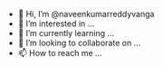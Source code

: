 - 👋 Hi, I’m @naveenkumarreddyvanga
- 👀 I’m interested in ...
- 🌱 I’m currently learning ...
- 💞️ I’m looking to collaborate on ...
- 📫 How to reach me ...

<!---
naveenkumarreddyvanga/naveenkumarreddyvanga is a ✨ special ✨ repository because its `README.md` (this file) appears on your GitHub profile.
You can click the Preview link to take a look at your changes.
--->
